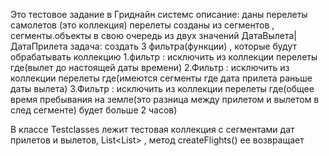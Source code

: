 Это тестовое задание в Гриднайн системс
описание:
даны перелеты самолетов (это коллекция)
перелеты созданы из сегментов , сегменты.объекты в свою очередь из двух значений ДатаВылета|ДатаПрилета
задача: создать 3 фильтра(функции) , которые будут обрабатывать коллекцию 
1.фильтр : исключить из коллекции перелеты где(вылет до настоящей даты времени)
2.Фильтр : исключить из коллекции перелеты где(имеются сегменты где дата прилета раньше даты вылета)
3.Фильтр : исключить из коллекции перелеты где(общее время пребывания на земле(это разница между прилетом и вылетом в след сегменте) будет больше 2 часов)

В классе Testclasses лежит тестовая коллекция с сегментами дат прилетов и вылетов, List<List<Flight>> , метод createFlights() ее возвращает 
